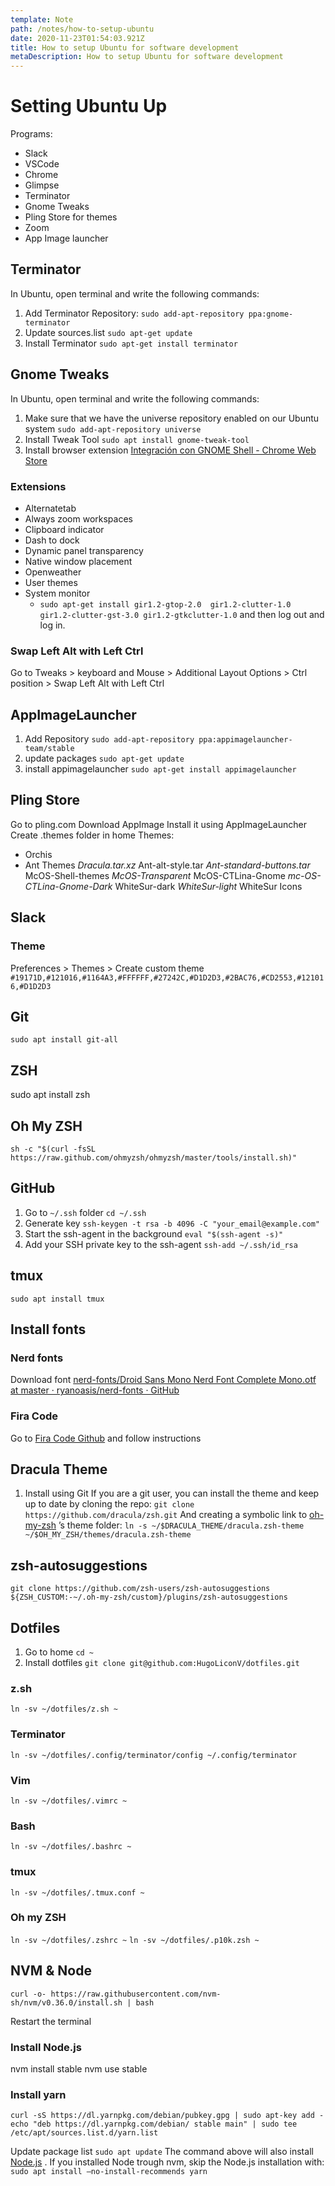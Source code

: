 ```yaml
---
template: Note
path: /notes/how-to-setup-ubuntu
date: 2020-11-23T01:54:03.921Z
title: How to setup Ubuntu for software development
metaDescription: How to setup Ubuntu for software development
---
```

# Setting Ubuntu Up

Programs: 

* Slack
* VSCode
* Chrome
* Glimpse
* Terminator
* Gnome Tweaks
* Pling Store for themes
* Zoom
* App Image launcher

## Terminator

In Ubuntu, open terminal and write the following commands:

1. Add Terminator Repository:
   `sudo add-apt-repository ppa:gnome-terminator`
2. Update sources.list
   `sudo apt-get update`
3. Install Terminator
   `sudo apt-get install terminator`

## Gnome Tweaks

In Ubuntu, open terminal and write the following commands:

1. Make sure that we have the universe repository enabled on our Ubuntu system
   `sudo add-apt-repository universe`
2. Install Tweak Tool
   `sudo apt install gnome-tweak-tool`
3. Install browser extension
   [Integración con GNOME Shell - Chrome Web Store](https://chrome.google.com/webstore/detail/gnome-shell-integration/gphhapmejobijbbhgpjhcjognlahblep?hl=es)

### Extensions

* Alternatetab
* Always zoom workspaces
* Clipboard indicator
* Dash to dock
* Dynamic panel transparency
* Native window placement
* Openweather
* User themes
* System monitor
  	* `sudo apt-get install gir1.2-gtop-2.0  gir1.2-clutter-1.0 gir1.2-clutter-gst-3.0 gir1.2-gtkclutter-1.0`
  and then log out and log in.

### Swap Left Alt with Left Ctrl

Go to Tweaks > keyboard and Mouse > Additional Layout Options > Ctrl position > Swap Left Alt with Left Ctrl

## AppImageLauncher

1. Add Repository 
   `sudo add-apt-repository ppa:appimagelauncher-team/stable`
2. update packages
   `sudo apt-get update`
3. install appimagelauncher
   `sudo apt-get install appimagelauncher`

## Pling Store

Go to pling.com
Download AppImage
Install it using AppImageLauncher
Create .themes folder in home
Themes:

* Orchis
* Ant Themes
  		 *Dracula.tar.xz*
  		 Ant-alt-style.tar
  		 *Ant-standard-buttons.tar*
  		 McOS-Shell-themes
  		 *McOS-Transparent*
  		 McOS-CTLina-Gnome
  		 *mc-OS-CTLina-Gnome-Dark*
  		 WhiteSur-dark
  		 *WhiteSur-light* 
  		 WhiteSur Icons

## Slack

### Theme

Preferences > Themes > Create custom theme
`#19171D,#121016,#1164A3,#FFFFFF,#27242C,#D1D2D3,#2BAC76,#CD2553,#121016,#D1D2D3`

## Git

`sudo apt install git-all`

## ZSH

sudo apt install zsh

## Oh My ZSH

`sh -c "$(curl -fsSL https://raw.github.com/ohmyzsh/ohmyzsh/master/tools/install.sh)"`

## GitHub

1. Go to `~/.ssh` folder
   `cd ~/.ssh`
2. Generate key
   `ssh-keygen -t rsa -b 4096 -C "your_email@example.com"`
3. Start the ssh-agent in the background
   `eval "$(ssh-agent -s)"`
4. Add your SSH private key to the ssh-agent
   `ssh-add ~/.ssh/id_rsa`

## tmux

`sudo apt install tmux`

## Install fonts

### Nerd fonts

Download font [nerd-fonts/Droid Sans Mono Nerd Font Complete Mono.otf at master · ryanoasis/nerd-fonts · GitHub](https://github.com/ryanoasis/nerd-fonts/blob/master/patched-fonts/DroidSansMono/complete/Droid%20Sans%20Mono%20Nerd%20Font%20Complete%20Mono.otf)

### Fira Code

Go to [Fira Code Github](https://www.github.com/tonsky/FiraCode) and follow instructions

## Dracula Theme

1. Install using Git
   If you are a git user, you can install the theme and keep up to date by cloning the repo:
   `git clone https://github.com/dracula/zsh.git`
   And creating a symbolic link to  [oh-my-zsh](https://github.com/robbyrussell/oh-my-zsh/) ’s theme folder:
   `ln -s ~/$DRACULA_THEME/dracula.zsh-theme ~/$OH_MY_ZSH/themes/dracula.zsh-theme`

## zsh-autosuggestions

`git clone https://github.com/zsh-users/zsh-autosuggestions ${ZSH_CUSTOM:-~/.oh-my-zsh/custom}/plugins/zsh-autosuggestions`

## Dotfiles

1. Go to home
   `cd ~`
2. Install dotfiles
   `git clone git@github.com:HugoLiconV/dotfiles.git`

### z.sh

`ln -sv ~/dotfiles/z.sh ~`

### Terminator

`ln -sv ~/dotfiles/.config/terminator/config ~/.config/terminator`

### Vim

`ln -sv ~/dotfiles/.vimrc ~`

### Bash

`ln -sv ~/dotfiles/.bashrc ~`

### tmux

`ln -sv ~/dotfiles/.tmux.conf ~`

### Oh my ZSH

`ln -sv ~/dotfiles/.zshrc ~`
`ln -sv ~/dotfiles/.p10k.zsh ~`

## NVM & Node

`curl -o- https://raw.githubusercontent.com/nvm-sh/nvm/v0.36.0/install.sh | bash`

Restart the terminal

### Install Node.js

nvm install stable
nvm use stable

### Install yarn

`curl -sS https://dl.yarnpkg.com/debian/pubkey.gpg | sudo apt-key add -`
`echo "deb https://dl.yarnpkg.com/debian/ stable main" | sudo tee /etc/apt/sources.list.d/yarn.list`

Update package list
`sudo apt update`
The command above will also install  [Node.js](https://linuxize.com/post/how-to-install-node-js-on-ubuntu-20-04/)  . If you installed Node trough nvm, skip the Node.js installation with:
`sudo apt install —no-install-recommends yarn`